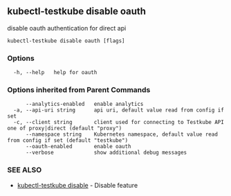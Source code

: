 ## kubectl-testkube disable oauth

disable oauth authentication for direct api

```
kubectl-testkube disable oauth [flags]
```

### Options

```
  -h, --help   help for oauth
```

### Options inherited from Parent Commands

```
      --analytics-enabled   enable analytics
  -a, --api-uri string      api uri, default value read from config if set
  -c, --client string       client used for connecting to Testkube API one of proxy|direct (default "proxy")
      --namespace string    Kubernetes namespace, default value read from config if set (default "testkube")
      --oauth-enabled       enable oauth
      --verbose             show additional debug messages
```

### SEE ALSO

* [kubectl-testkube disable](kubectl-testkube_disable.md)	 - Disable feature

